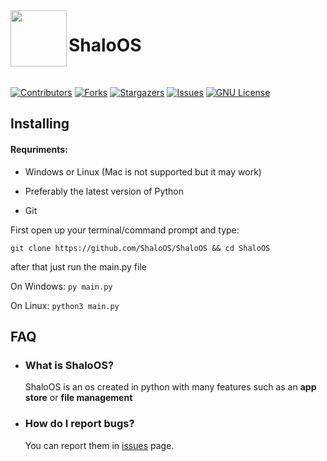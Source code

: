 <img width="90px" align="left" src="https://i.imgur.com/BFECOmM.png">

# ShaloOS

<br>

[![Contributors][contributors-shield]][contributors-url]
[![Forks][forks-shield]][forks-url]
[![Stargazers][stars-shield]][stars-url]
[![Issues][issues-shield]][issues-url]
[![GNU License][license-shield]][license-url]

## Installing
#### Requriments:

- Windows or Linux (Mac is not supported but it may work)

- Preferably the latest version of Python

- Git

First open up your terminal/command prompt and type:

`git clone https://github.com/ShaloOS/ShaloOS && cd ShaloOS`

after that just run the main.py file

On Windows:
```py main.py```

On Linux:
```python3 main.py```

## FAQ

- ### What is ShaloOS?

  ShaloOS is an os created in python with many features such as an **app store** or **file management**

- ### How do I report bugs?

  You can report them in [issues](https://github.com/ShaloOS/ShaloOS/issues) page.


[contributors-shield]: https://img.shields.io/github/contributors/ShaloOS/ShaloOS?style=for-the-badge
[contributors-url]: https://github.com/ShaloOS/ShaloOS/graphs/contributors
[forks-shield]: https://img.shields.io/github/forks/ShaloOS/ShaloOS.svg?style=for-the-badge
[forks-url]: https://github.com/ShaloOS/ShaloOS/network/members
[stars-shield]: https://img.shields.io/github/stars/ShaloOS/ShaloOS.svg?style=for-the-badge
[stars-url]: https://github.com/ShaloOS/ShaloOS/stargazers
[issues-shield]: https://img.shields.io/github/issues/othneildrew/Best-README-Template.svg?style=for-the-badge
[issues-url]: https://github.com/ShaloOS/ShaloOS/issues/open
[license-shield]: https://img.shields.io/github/license/ShaloOS/ShaloOS.svg?style=for-the-badge
[license-url]: https://github.com/ShaloOS/ShaloOS/blob/master/LICENSE
[logo]:https://i.imgur.com/BFECOmM.png
